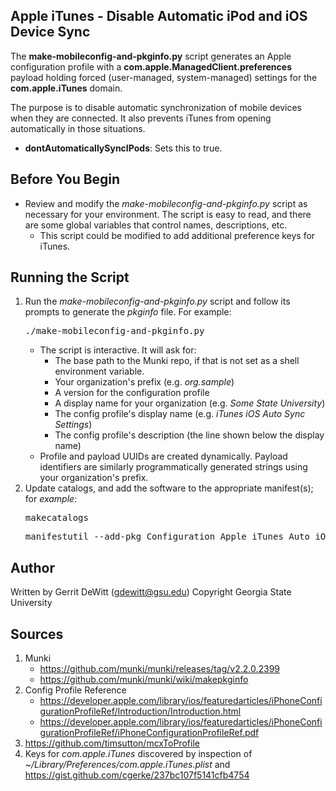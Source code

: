 Apple iTunes - Disable Automatic iPod and iOS Device Sync
----------
The **make-mobileconfig-and-pkginfo.py** script generates an Apple configuration profile with a **com.apple.ManagedClient.preferences** payload holding forced (user-managed, system-managed) settings for the **com.apple.iTunes** domain.

The purpose is to disable automatic synchronization of mobile devices when they are connected.  It also prevents iTunes from opening automatically in those situations.
* **dontAutomaticallySyncIPods**: Sets this to true.

Before You Begin
----------
* Review and modify the *make-mobileconfig-and-pkginfo.py* script as necessary for your environment.  The script is easy to read, and there are some global variables that control names, descriptions, etc.
   - This script could be modified to add additional preference keys for iTunes.

Running the Script
----------
1. Run the *make-mobileconfig-and-pkginfo.py* script and follow its prompts to generate the *pkginfo* file.  For example:
   <pre>./make-mobileconfig-and-pkginfo.py</pre>
   * The script is interactive.  It will ask for:
      - The base path to the Munki repo, if that is not set as a shell environment variable.
      - Your organization's prefix (e.g. *org.sample*)
      - A version for the configuration profile
      - A display name for your organization (e.g. *Some State University*)
      - The config profile's display name (e.g. *iTunes iOS Auto Sync Settings*)
      - The config profile's description (the line shown below the display name)
   * Profile and payload UUIDs are created dynamically. Payload identifiers are similarly programmatically generated strings using your organization's prefix.
2. Update catalogs, and add the software to the appropriate manifest(s); for *example*:
   <pre>makecatalogs</pre>
   <pre>manifestutil --add-pkg Configuration_Apple_iTunes_Auto_iOS_Synchronization.mobileconfig --section managed_installs --manifest some_manifest</pre>

Author
----------
Written by Gerrit DeWitt (gdewitt@gsu.edu)
Copyright Georgia State University

Sources
----------
1. Munki
   * https://github.com/munki/munki/releases/tag/v2.2.0.2399
   * https://github.com/munki/munki/wiki/makepkginfo
2. Config Profile Reference
   * https://developer.apple.com/library/ios/featuredarticles/iPhoneConfigurationProfileRef/Introduction/Introduction.html
   * https://developer.apple.com/library/ios/featuredarticles/iPhoneConfigurationProfileRef/iPhoneConfigurationProfileRef.pdf
3. https://github.com/timsutton/mcxToProfile
4. Keys for _com.apple.iTunes_ discovered by inspection of _~/Library/Preferences/com.apple.iTunes.plist_ and https://gist.github.com/cgerke/237bc107f5141cfb4754
